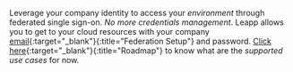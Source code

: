 Leverage your company identity to access your *environment* through federated single sign-on.
*No more credentials management*.
Leapp allows you to get to your cloud resources with your company 
[email](https://github.com/Noovolari/leapp/blob/master/.github/tutorials/G_SUITE_FEDERATION_SETUP.md){:target="_blank"}{:title="Federation Setup"} and password.
[Click here](https://github.com/Noovolari/leapp#what-does-it-support-now){:target="_blank"}{:title="Roadmap"} to know what are the *supported use cases* for now.

